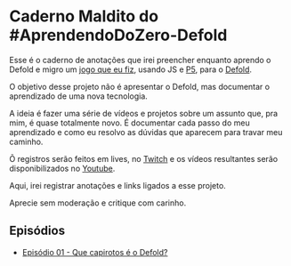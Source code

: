 # Caderno Maldito do #AprendendoDoZero-Defold

Esse é o caderno de anotações que irei preencher enquanto aprendo o Defold e migro um [jogo que eu fiz](https://josenaldo.github.io/imersao-game-dev-alura/), usando JS e [P5](https://p5js.org/), para o [Defold](https://defold.com/).

O objetivo desse projeto não é apresentar o Defold, mas documentar o aprendizado de uma nova tecnologia.

A ideia é fazer uma série de vídeos e projetos sobre um assunto que, pra mim, é quase totalmente novo. É documentar cada passo do meu aprendizado e como eu resolvo as dúvidas que aparecem para travar meu caminho.

Õ registros serão feitos em lives, no [Twitch](https://twitch.tv/vudureverso) e os vídeos resultantes serão disponibilizados no [Youtube](https://www.youtube.com/channel/UCOftHa6-6Oji34RvUZJTOZw).

Aqui, irei registrar anotações e links ligados a esse projeto.

Aprecie sem moderação e critique com carinho.

## Episódios

- [Episódio 01 - Que capirotos é o Defold?](episodio01.md)
